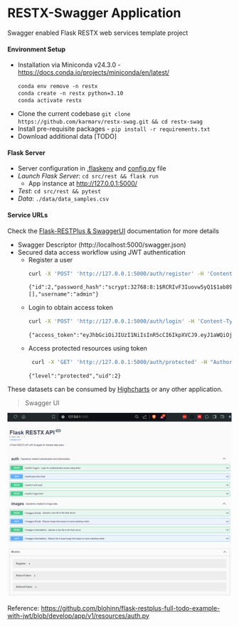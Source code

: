 # RESTX-Swagger Application
Swagger enabled Flask RESTX web services template project

#### Environment Setup
- Installation via Miniconda v24.3.0 - https://docs.conda.io/projects/miniconda/en/latest/
    ```
    conda env remove -n restx
    conda create -n restx python=3.10
    conda activate restx
    ```
- Clone the current codebase `git clone https://github.com/karmarv/restx-swag.git && cd restx-swag`
- Install pre-requisite packages -  `pip install -r requirements.txt`
- Download additional data [TODO]

#### Flask Server 
- Server configuration in [.flaskenv](./.flaskenv) and [config.py](./src/rest/services/config.py) file
- *Launch Flask Server*: `cd src/rest && flask run`
    - App instance at http://127.0.0.1:5000/
- *Test*: `cd src/rest && pytest`
- *Data*: `./data/data_samples.csv`

#### Service URLs
Check the [Flask-RESTPlus & SwaggerUI](https://flask-restplus.readthedocs.io/en/stable/) documentation for more details
- Swagger Descriptor (http://localhost:5000/swagger.json)
- Secured data access workflow using JWT authentication
    - Register a user
        ```bash
        curl -X 'POST' 'http://127.0.0.1:5000/auth/register' -H 'Content-Type: application/json' -d '{ "username": "admin", "password": "Admin@12345"}'
        ```
        ```log
        {"id":2,"password_hash":"scrypt:32768:8:1$RCRIvF3Iuovw5yQ1$1ab8976a30feaeeb7a0e253ac80c8c81aee61d91764c51b52e2c54201750aa28f4cabd540c7de082ea20319eed51908c69bb6caf8db37844379efc65e7507aa4","refresh_tokens":[],"username":"admin"}
        ```
    - Login to obtain access token
        ```bash
        curl -X 'POST' 'http://127.0.0.1:5000/auth/login' -H 'Content-Type: application/json' -d '{ "username": "admin", "password": "Admin@12345" }'
        ```
        ```log
        {"access_token":"eyJhbGciOiJIUzI1NiIsInR5cCI6IkpXVCJ9.eyJ1aWQiOjIsImV4cCI6MTcxMzQzMTUyNiwiaWF0IjoxNzEzMzk1NTI2fQ.wUasFppUnKQrwbDacYOiadYlRHb8I09CMyrhEWUQHs4","refresh_token":"eyJhbGciOiJIUzI1NiIsInR5cCI6IkpXVCJ9.eyJ1aWQiOjIsImV4cCI6MTcxNTk4NzUyNiwiaWF0IjoxNzEzMzk1NTI2fQ.bsoW1TcYr_gXjbjSuYImg7DD_RyL3kYMDc8ujeZE694"}
        ```
    - Access protected resources using token
        ```bash 
         curl -X 'GET' 'http://127.0.0.1:5000/auth/protected' -H "Authorization: Bearer eyJhbGciOiJIUzI1NiIsInR5cCI6IkpXVCJ9.eyJ1aWQiOjIsImV4cCI6MTcxMzQzMTUyNiwiaWF0IjoxNzEzMzk1NTI2fQ.wUasFppUnKQrwbDacYOiadYlRHb8I09CMyrhEWUQHs4"
        ```
        ```log
        {"level":"protected","uid":2}
        ```

These datasets can be consumed by [Highcharts](https://www.highcharts.com/demo) or any other application. 

> Swagger UI

[![Swagger UI](./data/swagger-screenshot.png)](./data/swagger-screenshot.png?raw=true "Swagger UI")


Reference: https://github.com/blohinn/flask-restplus-full-todo-example-with-jwt/blob/develop/app/v1/resources/auth.py